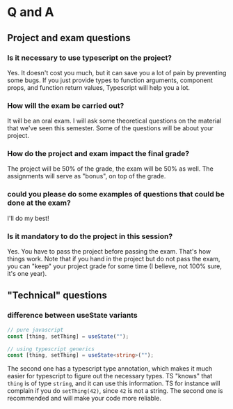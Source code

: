 # Q and A

## Project and exam questions

### Is it necessary to use typescript on the project?

Yes. It doesn't cost you much, but it can save you a lot of pain by preventing some bugs. If you just provide types to function arguments, component props, and function return values, Typescript will help you a lot.

### How will the exam be carried out? 

It will be an oral exam. I will ask some theoretical questions on the material that we've seen this semester. Some of the questions will be about your project.

### How do the project and exam impact the final grade?

The project will be 50% of the grade, the exam will be 50% as well. The assignments will serve as "bonus", on top of the grade. 

### could you please do some examples of questions that could be done at the exam?

I'll do my best!

### Is it mandatory to do the project in this session?

Yes. You have to pass the project before passing the exam. That's how things work. Note that if you hand in the project but do not pass the exam, you can "keep" your project grade for some time (I believe, not 100% sure, it's one year).

## "Technical" questions

### difference between useState variants

```typescript
// pure javascript
const [thing, setThing] = useState("");

// using typescript generics
const [thing, setThing] = useState<string>("");
```
The second one has a typescript type annotation, which makes it much easier for typescript to figure out the necessary types. TS "knows" that `thing` is of type `string`, and it can use this information. TS for instance will complain if you do `setThing(42)`, since `42` is not a string. The second one is recommended and will make your code more reliable.

